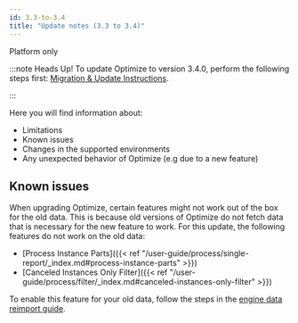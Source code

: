 ```yaml
---
id: 3.3-to-3.4
title: "Update notes (3.3 to 3.4)"
---
```


<span class="badge badge--platform">Platform only</span>

:::note Heads Up!
To update Optimize to version 3.4.0, perform the following steps first: [Migration & Update Instructions](./instructions.md).

:::

Here you will find information about:

* Limitations
* Known issues
* Changes in the supported environments
* Any unexpected behavior of Optimize (e.g due to a new feature)

## Known issues

When upgrading Optimize, certain features might not work out of the box for the old data. This is because old versions of Optimize
do not fetch data that is necessary for the new feature to work. For this update, the following features do not work on the old data:

- [Process Instance Parts]({{< ref "/user-guide/process/single-report/_index.md#process-instance-parts" >}})
- [Canceled Instances Only Filter]({{< ref "/user-guide/process/filter/_index.md#canceled-instances-only-filter" >}})

To enable this feature for your old data, follow the steps in the [engine data reimport guide](./../reimport.md).
